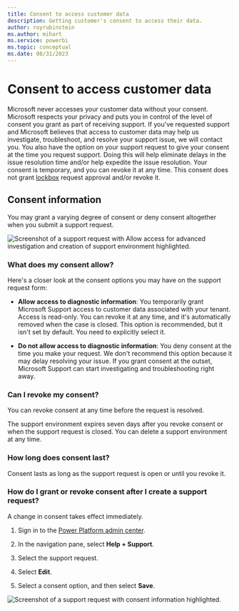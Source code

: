 ```yaml
---
title: Consent to access customer data
description: Getting customer's consent to access their data.
author: royrubinstein  
ms.author: mihart  
ms.service: powerbi
ms.topic: conceptual
ms.date: 08/31/2023
---
```


# Consent to access customer data

Microsoft never accesses your customer data without your consent. Microsoft respects your privacy and puts you in control of the level of consent you grant as part of receiving support. If you've requested support and Microsoft believes that access to customer data may help us investigate, troubleshoot, and resolve your support issue, we will contact you. You also have the option on your support request to give your consent at the time you request support. Doing this will help eliminate delays in the issue resolution time and/or help expedite the issue resolution. Your consent is temporary, and you can revoke it at any time. This consent does not grant [lockbox](/power-platform/admin/about-lockbox) request approval and/or revoke it.

## Consent information

You may grant a varying degree of consent or deny consent altogether when you submit a support request.

![Screenshot of a support request with Allow access for advanced investigation and creation of support environment highlighted.](media/access-customer-data/image.png)

### What does my consent allow?

Here's a closer look at the consent options you may have on the support request form:

- **Allow access to diagnostic information**: You temporarily grant Microsoft Support access to customer data associated with your tenant. Access is read-only. You can revoke it at any time, and it's automatically removed when the case is closed. This option is recommended, but it isn't set by default. You need to explicitly select it.

- **Do not allow access to diagnostic information**: You deny consent at the time you make your request. We don't recommend this option because it may delay resolving your issue. If you grant consent at the outset, Microsoft Support can start investigating and troubleshooting right away.

### Can I revoke my consent?

You can revoke consent at any time before the request is resolved.

The support environment expires seven days after you revoke consent or when the support request is closed. You can delete a support environment at any time.

### How long does consent last?

Consent lasts as long as the support request is open or until you revoke it.

### How do I grant or revoke consent after I create a support request?

A change in consent takes effect immediately.

1. Sign in to the [Power Platform admin center](https://admin.powerplatform.microsoft.com/).

1. In the navigation pane, select **Help + Support**.

1. Select the support request.

1. Select **Edit**.

1. Select a consent option, and then select **Save**.

![Screenshot of a support request with consent information highlighted.](/power-platform/admin/media/support-consent-ticket.png)

